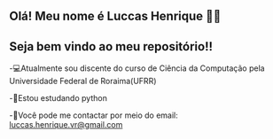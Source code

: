 ## Olá! Meu nome é Luccas Henrique 👋👋
## Seja bem vindo ao meu repositório!!

-💻Atualmente sou discente do curso de Ciência da Computação pela Universidade Federal de Roraima(UFRR) 

-📕Estou estudando python

-📩Você pode me contactar por meio do email: luccas.henrique.vr@gmail.com
